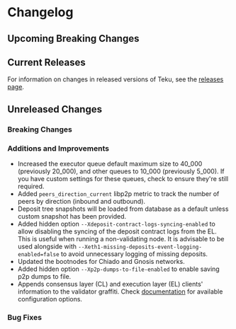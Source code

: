 # Changelog

## Upcoming Breaking Changes

## Current Releases

For information on changes in released versions of Teku, see
the [releases page](https://github.com/Consensys/teku/releases).

## Unreleased Changes

### Breaking Changes

### Additions and Improvements
- Increased the executor queue default maximum size to 40_000 (previously 20_000), and other queues to 10_000 (previously 5_000). If you have custom settings for these queues, check to ensure they're still required.
- Added `peers_direction_current` libp2p metric to track the number of peers by direction (inbound and outbound).
- Deposit tree snapshots will be loaded from database as a default unless custom snapshot has been provided.
- Added hidden option `--Xdeposit-contract-logs-syncing-enabled` to allow disabling the syncing of the deposit contract logs from the EL. This is useful when running a non-validating node. It is advisable to be used alongside with `--Xeth1-missing-deposits-event-logging-enabled=false` to avoid unnecessary logging of missing deposits.
- Updated the bootnodes for Chiado and Gnosis networks.
- Added hidden option `--Xp2p-dumps-to-file-enabled` to enable saving p2p dumps to file.
- Appends consensus layer (CL) and execution layer (EL) clients' information to the validator graffiti. Check [documentation](https://docs.teku.consensys.io/development/reference/cli#validators-graffiti-client-append-format) for available configuration options.

### Bug Fixes
